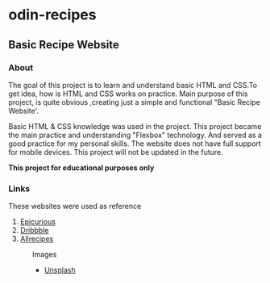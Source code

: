 # odin-recipes

<h2>Basic Recipe Website </h2>
<h3>About</h3>

<p>The goal of this project is to learn and understand basic HTML and CSS.To get idea, how is HTML and CSS works on practice.
Main purpose of this project, is quite obvious ,creating just a simple and functional "Basic Recipe Website'.</p>

<p>Basic HTML & CSS knowledge was used in the project. This project became the main practice and understanding "Flexbox" technology. And served as a good practice for my personal skills. The website does not have full support for mobile devices. This project will not be updated in the future.</p>

<p><strong>This project for educational purposes only</strong></p>

<h3>Links</h3>
<p>These websites were used as reference</p>
<ol>
<li><a href="https://www.epicurious.com/">Epicurious</a></li>
<li><a href="https://dribbble.com/shots/17448484-Food-recipe-blog-template/attachments/12580214?mode=media">Dribbble</a></li>
<li><a href="https://www.allrecipes.com/">Allrecipes</a></li>
<ol>
<p>Images</p>

<ul>
<li><a href="https://unsplash.com/">Unsplash</a></li>
</ul>
